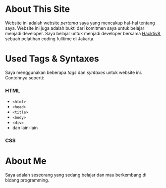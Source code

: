 # About This Site
Website ini adalah website _pertama_ saya yang mencakup hal-hal tentang saya. Website ini juga adalah bukti dari komitmen saya untuk belajar menjadi developer. Saya belajar untuk menjadi developer bersama [Hacktiv8](https://hacktiv8.com/), sebuah pelatihan coding fulltime di Jakarta.

# Used Tags & Syntaxes
Saya menggunakan beberapa *tags* dan *syntaxes* untuk website ini. Contohnya seperti:

### HTML
* ```<html>```
* ```<head>```
* ```<title>```
* ```<body>```
* ```<div>```
* dan lain-lain

### CSS

# About Me
Saya adalah seseorang yang sedang belajar dan mau berkembang di bidang programming.
